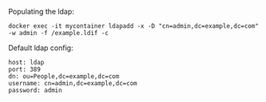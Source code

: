 Populating the ldap:

```
docker exec -it mycontainer ldapadd -x -D "cn=admin,dc=example,dc=com" -w admin -f /example.ldif -c
```

Default ldap config:

```
host: ldap
port: 389
dn: ou=People,dc=example,dc=com
username: cn=admin,dc=example,dc=com
password: admin
```
